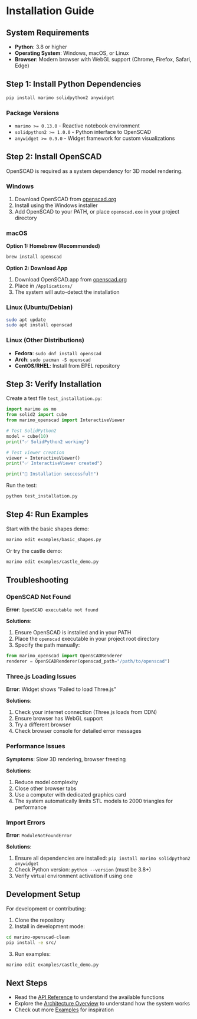 # Installation Guide

## System Requirements

- **Python**: 3.8 or higher
- **Operating System**: Windows, macOS, or Linux
- **Browser**: Modern browser with WebGL support (Chrome, Firefox, Safari, Edge)

## Step 1: Install Python Dependencies

```bash
pip install marimo solidpython2 anywidget
```

### Package Versions
- `marimo >= 0.13.0` - Reactive notebook environment
- `solidpython2 >= 1.0.0` - Python interface to OpenSCAD
- `anywidget >= 0.9.0` - Widget framework for custom visualizations

## Step 2: Install OpenSCAD

OpenSCAD is required as a system dependency for 3D model rendering.

### Windows
1. Download OpenSCAD from [openscad.org](https://openscad.org/downloads.html)
2. Install using the Windows installer
3. Add OpenSCAD to your PATH, or place `openscad.exe` in your project directory

### macOS
**Option 1: Homebrew (Recommended)**
```bash
brew install openscad
```

**Option 2: Download App**
1. Download OpenSCAD.app from [openscad.org](https://openscad.org/downloads.html)
2. Place in `/Applications/`
3. The system will auto-detect the installation

### Linux (Ubuntu/Debian)
```bash
sudo apt update
sudo apt install openscad
```

### Linux (Other Distributions)
- **Fedora**: `sudo dnf install openscad`
- **Arch**: `sudo pacman -S openscad`
- **CentOS/RHEL**: Install from EPEL repository

## Step 3: Verify Installation

Create a test file `test_installation.py`:

```python
import marimo as mo
from solid2 import cube
from marimo_openscad import InteractiveViewer

# Test SolidPython2
model = cube(10)
print("✅ SolidPython2 working")

# Test viewer creation
viewer = InteractiveViewer()
print("✅ InteractiveViewer created")

print("🎉 Installation successful!")
```

Run the test:
```bash
python test_installation.py
```

## Step 4: Run Examples

Start with the basic shapes demo:
```bash
marimo edit examples/basic_shapes.py
```

Or try the castle demo:
```bash
marimo edit examples/castle_demo.py
```

## Troubleshooting

### OpenSCAD Not Found
**Error**: `OpenSCAD executable not found`

**Solutions**:
1. Ensure OpenSCAD is installed and in your PATH
2. Place the `openscad` executable in your project root directory
3. Specify the path manually:
```python
from marimo_openscad import OpenSCADRenderer
renderer = OpenSCADRenderer(openscad_path="/path/to/openscad")
```

### Three.js Loading Issues
**Error**: Widget shows "Failed to load Three.js"

**Solutions**:
1. Check your internet connection (Three.js loads from CDN)
2. Ensure browser has WebGL support
3. Try a different browser
4. Check browser console for detailed error messages

### Performance Issues
**Symptoms**: Slow 3D rendering, browser freezing

**Solutions**:
1. Reduce model complexity
2. Close other browser tabs
3. Use a computer with dedicated graphics card
4. The system automatically limits STL models to 2000 triangles for performance

### Import Errors
**Error**: `ModuleNotFoundError`

**Solutions**:
1. Ensure all dependencies are installed: `pip install marimo solidpython2 anywidget`
2. Check Python version: `python --version` (must be 3.8+)
3. Verify virtual environment activation if using one

## Development Setup

For development or contributing:

1. Clone the repository
2. Install in development mode:
```bash
cd marimo-openscad-clean
pip install -e src/
```

3. Run examples:
```bash
marimo edit examples/castle_demo.py
```

## Next Steps

- Read the [API Reference](api.md) to understand the available functions
- Explore the [Architecture Overview](architecture.md) to understand how the system works
- Check out more [Examples](../examples/) for inspiration